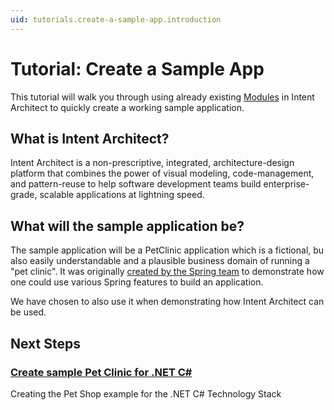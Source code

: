 ```yaml
---
uid: tutorials.create-a-sample-app.introduction
---
```

# Tutorial: Create a Sample App

This tutorial will walk you through using already existing [Modules](xref:application-development.extensions.about-modules) in Intent Architect to quickly create a working sample application.

## What is Intent Architect?

Intent Architect is a non-prescriptive, integrated, architecture-design platform that combines the power of visual modeling, code-management, and pattern-reuse to help software development teams build enterprise-grade, scalable applications at lightning speed.

## What will the sample application be?

The sample application will be a PetClinic application which is a fictional, bu also easily understandable and a plausible business domain of running a "pet clinic". It was originally [created by the Spring team](https://projects.spring.io/spring-petclinic/) to demonstrate how one could use various Spring features to build an application.

We have chosen to also use it when demonstrating how Intent Architect can be used.

## Next Steps

### [Create sample Pet Clinic for .NET C#](xref:tutorials.create-a-sample-app.create-a-petclinic-csharp)

Creating the Pet Shop example for the .NET C# Technology Stack
